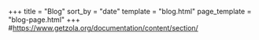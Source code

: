 +++
title = "Blog"
sort_by = "date"
template = "blog.html"
page_template = "blog-page.html"
+++
#https://www.getzola.org/documentation/content/section/